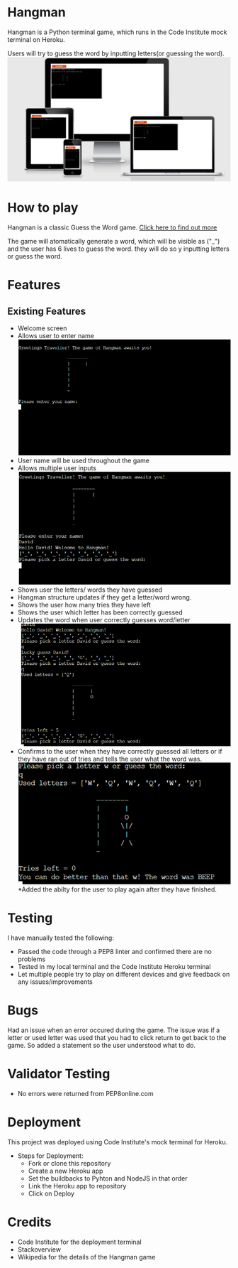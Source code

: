 # Hangman
  Hangman is a Python terminal game, which runs in the Code Institute mock terminal on Heroku.
  
  Users will try to guess the word by inputting letters(or guessing the word).
![](assets/images/game.png)
# How to play
Hangman is a classic Guess the Word game. [Click here to find out more](https://en.wikipedia.org/wiki/Hangman_(game))

The game will atomatically generate a word, which will be visible as ("_") and the user has 6 lives to guess the word. they will do so y inputting letters or guess the word.

# Features
## Existing Features
* Welcome screen
* Allows user to enter name
![](assets/images/welcome.png)
* User name will be used throughout the game
* Allows multiple user inputs
![](assets/images/initial.png)
* Shows user the letters/ words they have guessed
* Hangman structure updates if they get a letter/word wrong.
* Shows the user how many tries they have left
* Shows the user which letter has been correctly guessed
* Updates the word when user correctly guesses word/letter
![](assets/images/guess.png)
* Confirms to the user when they have correctly guessed all letters or if they have ran out of tries and tells the user what the word was.
![](assets/images/end.png)
*Added the abilty for the user to play again after they have finished.

# Testing
I have manually tested the following:

* Passed the code through a PEP8 linter and confirmed there are no problems
* Tested in my local terminal and the Code Institute Heroku terminal
* Let multiple people try to play on different devices and give feedback on any issues/improvements

# Bugs
Had an issue when an error occured during the game. The issue was if a letter or used letter was used that you had to click return to get back to the game. So added a statement so the user understood what to do.

# Validator Testing
* No errors were returned from PEP8online.com

# Deployment
This project was deployed using Code Institute's mock terminal for Heroku.

* Steps for Deployment:
  * Fork or clone this repository
  * Create a new Heroku app
  * Set the buildbacks to Pyhton and NodeJS in that order
  * Link the Heroku app to repository
  * Click on Deploy

# Credits
* Code Institute for the deployment terminal
* Stackoverview
* Wikipedia for the details of the Hangman game
